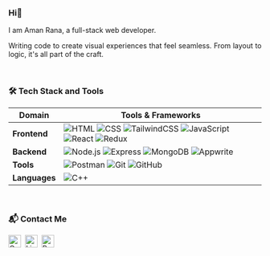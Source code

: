 <h3 align="left">Hi👋 </h3>

<p align="left" style="text-align: justify;">
  I am Aman Rana, a full-stack web developer.
</p>

<p align="left" style="text-align: justify;">
  Writing code to create visual experiences that feel seamless. From layout to logic, it's all part of the craft.
</p>

<br>

### 🛠 Tech Stack and Tools

| Domain     | Tools & Frameworks                                                                                                                                                                                                                                                                                        |
|------------|-----------------------------------------------------------------------------------------------------------------------------------------------------------------------------------------------------------------------------------------------------------------------------------------------------------|
| **Frontend** | ![HTML](https://img.shields.io/badge/-HTML-E34F26?style=flat&logo=html5&logoColor=white) ![CSS](https://img.shields.io/badge/-CSS-264de4?style=flat&logo=css3&logoColor=white) ![TailwindCSS](https://img.shields.io/badge/-Tailwind-06B6D4?style=flat&logo=tailwindcss&logoColor=white) ![JavaScript](https://img.shields.io/badge/-JavaScript-F7DF1E?style=flat&logo=javascript&logoColor=black) ![React](https://img.shields.io/badge/-React-20232A?style=flat&logo=react&logoColor=61DAFB) ![Redux](https://img.shields.io/badge/-Redux-764ABC?style=flat&logo=redux&logoColor=white) |
| **Backend**  | ![Node.js](https://img.shields.io/badge/-Node.js-43853D?style=flat&logo=node.js&logoColor=white) ![Express](https://img.shields.io/badge/-Express-000000?style=flat&logo=express&logoColor=white) ![MongoDB](https://img.shields.io/badge/-MongoDB-47A248?style=flat&logo=mongodb&logoColor=white) ![Appwrite](https://img.shields.io/badge/-Appwrite-F02E65?style=flat&logo=appwrite&logoColor=white) |
| **Tools**    | ![Postman](https://img.shields.io/badge/-Postman-FF6C37?style=flat&logo=postman&logoColor=white) ![Git](https://img.shields.io/badge/-Git-F05032?style=flat&logo=git&logoColor=white) ![GitHub](https://img.shields.io/badge/-GitHub-181717?style=flat&logo=github&logoColor=white) |
| **Languages**| ![C++](https://img.shields.io/badge/-C++-00599C?style=flat&logo=cplusplus&logoColor=white) |

<br>


### 📬 Contact Me

<div align="left">
  <a href="mailto:amanranahere@gmail.com" target="_blank"><img src="https://img.shields.io/static/v1?message=Email&logo=gmail&label=&color=D14836&logoColor=white&style=for-the-badge" height="25" alt="Gmail Badge" /></a>&nbsp;
  <a href="https://www.linkedin.com/in/aman-rana-709a0a330/" target="_blank"><img src="https://img.shields.io/static/v1?message=LinkedIn&logo=linkedin&label=&color=0077B5&logoColor=white&style=for-the-badge" height="25" alt="LinkedIn Badge" /></a>&nbsp;
  <a href="https://amanrana.vercel.app" target="_blank"><img src="https://img.shields.io/static/v1?message=Portfolio&logo=vercel&label=&color=000&logoColor=white&style=for-the-badge" height="25" alt="Portfolio Badge" /></a>
</div>

